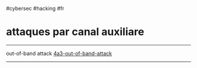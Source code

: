 #cybersec #hacking #fr 
# attaques par canal auxiliare
---


out-of-band attack [4a3-out-of-band-attack](4a3-out-of-band-attack.md)


---